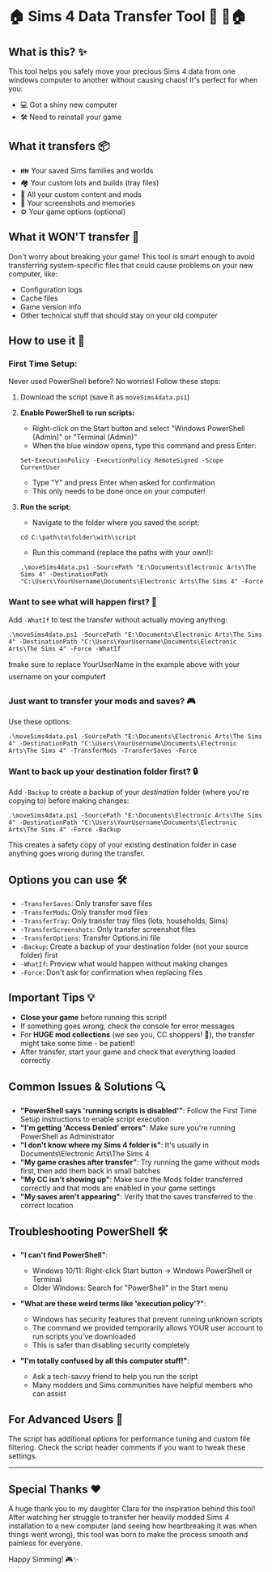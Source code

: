 # 🏠 Sims 4 Data Transfer Tool 🚚 💨🏠

## What is this? ✨

This tool helps you safely move your precious Sims 4 data from one windows computer to another without causing chaos! It's perfect for when you:

- 💻 Got a shiny new computer
- 🛠️ Need to reinstall your game


## What it transfers 📦

- 👪 Your saved Sims families and worlds
- 🏘️ Your custom lots and builds (tray files)
- 👗 All your custom content and mods
- 📸 Your screenshots and memories
- ⚙️ Your game options (optional)

## What it WON'T transfer 🚫

Don't worry about breaking your game! This tool is smart enough to avoid transferring system-specific files that could cause problems on your new computer, like:

- Configuration logs
- Cache files
- Game version info
- Other technical stuff that should stay on your old computer

## How to use it 🔧

### First Time Setup:

Never used PowerShell before? No worries! Follow these steps:

1. Download the script (save it as `moveSims4data.ps1`)
2. **Enable PowerShell to run scripts:**
   - Right-click on the Start button and select "Windows PowerShell (Admin)" or "Terminal (Admin)"
   - When the blue window opens, type this command and press Enter:
   ```
   Set-ExecutionPolicy -ExecutionPolicy RemoteSigned -Scope CurrentUser
   ```
   - Type "Y" and press Enter when asked for confirmation
   - This only needs to be done once on your computer!

3. **Run the script:**
   - Navigate to the folder where you saved the script:
   ```
   cd C:\path\to\folder\with\script
   ```
   - Run this command (replace the paths with your own!):
   ```
   .\moveSims4data.ps1 -SourcePath "E:\Documents\Electronic Arts\The Sims 4" -DestinationPath "C:\Users\YourUsername\Documents\Electronic Arts\The Sims 4" -Force
   ```

### Want to see what will happen first? 👀

Add `-WhatIf` to test the transfer without actually moving anything:

```
.\moveSims4data.ps1 -SourcePath "E:\Documents\Electronic Arts\The Sims 4" -DestinationPath "C:\Users\YourUsername\Documents\Electronic Arts\The Sims 4" -Force -WhatIf
```
❗make sure to replace YourUserName in the example above with your username on your computer❗

### Just want to transfer your mods and saves? 🎮

Use these options:

```
.\moveSims4data.ps1 -SourcePath "E:\Documents\Electronic Arts\The Sims 4" -DestinationPath "C:\Users\YourUsername\Documents\Electronic Arts\The Sims 4" -TransferMods -TransferSaves -Force
```

### Want to back up your destination folder first? 🔒

Add `-Backup` to create a backup of your *destination* folder (where you're copying to) before making changes:

```
.\moveSims4data.ps1 -SourcePath "E:\Documents\Electronic Arts\The Sims 4" -DestinationPath "C:\Users\YourUsername\Documents\Electronic Arts\The Sims 4" -Force -Backup
```

This creates a safety copy of your existing destination folder in case anything goes wrong during the transfer.

## Options you can use 🛠️

- `-TransferSaves`: Only transfer save files
- `-TransferMods`: Only transfer mod files
- `-TransferTray`: Only transfer tray files (lots, households, Sims)
- `-TransferScreenshots`: Only transfer screenshot files
- `-TransferOptions`: Transfer Options.ini file
- `-Backup`: Create a backup of your destination folder (not your source folder) first
- `-WhatIf`: Preview what would happen without making changes
- `-Force`: Don't ask for confirmation when replacing files

## Important Tips 💡

- **Close your game** before running this script!
- If something goes wrong, check the console for error messages
- For **HUGE mod collections** (we see you, CC shoppers! 👀), the transfer might take some time - be patient!
- After transfer, start your game and check that everything loaded correctly

## Common Issues & Solutions 🔍

- **"PowerShell says 'running scripts is disabled'"**: Follow the First Time Setup instructions to enable script execution
- **"I'm getting 'Access Denied' errors"**: Make sure you're running PowerShell as Administrator
- **"I don't know where my Sims 4 folder is"**: It's usually in Documents\Electronic Arts\The Sims 4
- **"My game crashes after transfer"**: Try running the game without mods first, then add them back in small batches
- **"My CC isn't showing up"**: Make sure the Mods folder transferred correctly and that mods are enabled in your game settings
- **"My saves aren't appearing"**: Verify that the saves transferred to the correct location

## Troubleshooting PowerShell 🛠️

- **"I can't find PowerShell"**: 
  - Windows 10/11: Right-click Start button → Windows PowerShell or Terminal
  - Older Windows: Search for "PowerShell" in the Start menu

- **"What are these weird terms like 'execution policy'?"**:
  - Windows has security features that prevent running unknown scripts
  - The command we provided temporarily allows YOUR user account to run scripts you've downloaded
  - This is safer than disabling security completely

- **"I'm totally confused by all this computer stuff!"**:
  - Ask a tech-savvy friend to help you run the script
  - Many modders and Sims communities have helpful members who can assist

## For Advanced Users 🧠

The script has additional options for performance tuning and custom file filtering. Check the script header comments if you want to tweak these settings.

---

## Special Thanks ❤️

A huge thank you to my daughter Clara for the inspiration behind this tool! After watching her struggle to transfer her heavily modded Sims 4 installation to a new computer (and seeing how heartbreaking it was when things went wrong), this tool was born to make the process smooth and painless for everyone.

Happy Simming! 🎮✨

